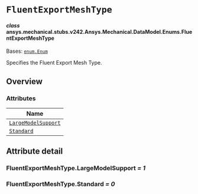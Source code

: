 # `FluentExportMeshType`

<a id="ansys.mechanical.stubs.v242.Ansys.Mechanical.DataModel.Enums.FluentExportMeshType"></a>

#### *class* ansys.mechanical.stubs.v242.Ansys.Mechanical.DataModel.Enums.FluentExportMeshType

Bases: [`enum.Enum`](https://docs.python.org/3/library/enum.html#enum.Enum)

Specifies the Fluent Export Mesh Type.

<!-- !! processed by numpydoc !! -->

<a id="overview"></a>

## Overview

### Attributes

| Name |
| ---------------------------------------------------------------------------------------------------------------------------------------------- |
| [`LargeModelSupport`](#FluentExportMeshType.LargeModelSupport) |
| [`Standard`](#FluentExportMeshType.Standard) |

<a id="attribute-detail"></a>

## Attribute detail

<a id="FluentExportMeshType.LargeModelSupport"></a>

### FluentExportMeshType.LargeModelSupport *= 1*

<a id="FluentExportMeshType.Standard"></a>

### FluentExportMeshType.Standard *= 0*


